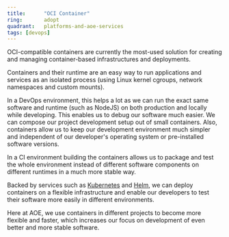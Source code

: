```yaml
---
title:      "OCI Container"
ring:       adopt
quadrant:   platforms-and-aoe-services
tags: [devops]
---
```


OCI-compatible containers are currently the most-used solution for creating and managing container-based infrastructures and deployments.

Containers and their runtime are an easy way to run applications and services as an isolated process (using Linux kernel cgroups, network namespaces and custom mounts).

In a DevOps environment, this helps a lot as we can run the exact same software and runtime (such as NodeJS) on both production and locally while developing. This enables us to debug our software much easier. We can compose our project development setup out of small containers. Also, containers allow us to keep our development environment much simpler and independent of our developer's operating system or pre-installed software versions.

In a CI environment building the containers allows us to package and test the whole environment instead of different software components on different runtimes in a much more stable way.

Backed by services such as [Kubernetes](/platforms-and-aoe-services/kubernetes.html) and [Helm](/platforms-and-aoe-services/helm.html), we can deploy containers on a flexible infrastructure and enable our developers to test their software more easily in different environments.

Here at AOE, we use containers in different projects to become more flexible and faster, which increases our focus on development of even better and more stable software.
